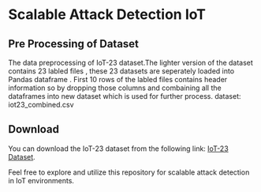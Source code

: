# Scalable Attack Detection IoT

## Pre Processing of Dataset

The data preprocessing of IoT-23 dataset.The lighter version of the dataset contains 23 labled files , these 23 datasets are seperately loaded into Pandas dataframe . First 10 rows of the labled files contains header information so by dropping those columns and combaining all the dataframes into new dataset which is used for further process.
dataset: 
iot23_combined.csv

## Download

You can download the IoT-23 dataset from the following link: [IoT-23 Dataset](https://www.stratosphereips.org/datasets-iot23).

Feel free to explore and utilize this repository for scalable attack detection in IoT environments.

